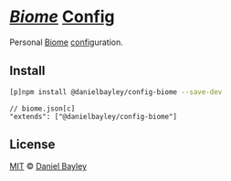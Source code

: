 _[Biome]_ [Config]
==================
Personal [Biome] [config]uration.

Install
-------
~~~ sh
[p]npm install @danielbayley/config-biome --save-dev
~~~
~~~ jsonc
// biome.json[c]
"extends": ["@danielbayley/config-biome"]
~~~

License
-------
[MIT] © [Daniel Bayley]

[MIT]:                  LICENSE.md
[Daniel Bayley]:        https://github.com/danielbayley

[biome]:                https://biomejs.dev
[config]:               https://biomejs.dev/guides/configure-biome#share-a-configuration-file

